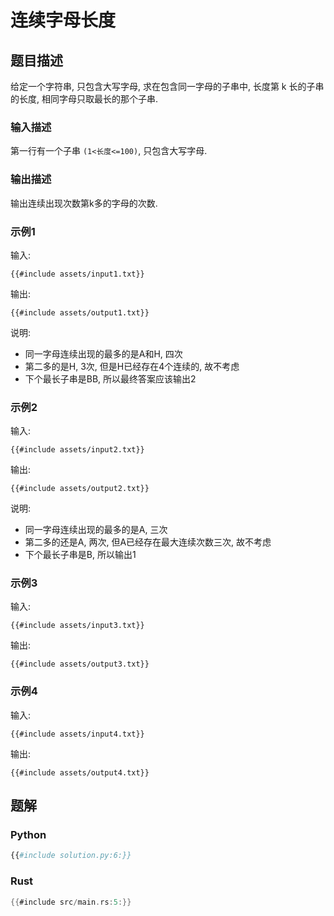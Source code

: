 # 连续字母长度

## 题目描述

给定一个字符串, 只包含大写字母, 求在包含同一字母的子串中, 长度第 k 长的子串的长度, 相同字母只取最长的那个子串.

### 输入描述

第一行有一个子串 `(1<长度<=100)`, 只包含大写字母.

### 输出描述

输出连续出现次数第k多的字母的次数.

### 示例1

输入:

```text
{{#include assets/input1.txt}}
```

输出:

```text
{{#include assets/output1.txt}}
```

说明:

- 同一字母连续出现的最多的是A和H, 四次
- 第二多的是H, 3次, 但是H已经存在4个连续的, 故不考虑
- 下个最长子串是BB, 所以最终答案应该输出2

### 示例2

输入:

```text
{{#include assets/input2.txt}}
```

输出:

```text
{{#include assets/output2.txt}}
```

说明:

- 同一字母连续出现的最多的是A, 三次
- 第二多的还是A, 两次, 但A已经存在最大连续次数三次, 故不考虑
- 下个最长子串是B, 所以输出1

### 示例3

输入:

```text
{{#include assets/input3.txt}}
```

输出:

```text
{{#include assets/output3.txt}}
```

### 示例4

输入:

```text
{{#include assets/input4.txt}}
```

输出:

```text
{{#include assets/output4.txt}}
```

## 题解

### Python

```python
{{#include solution.py:6:}}
```

### Rust

```rust
{{#include src/main.rs:5:}}
```